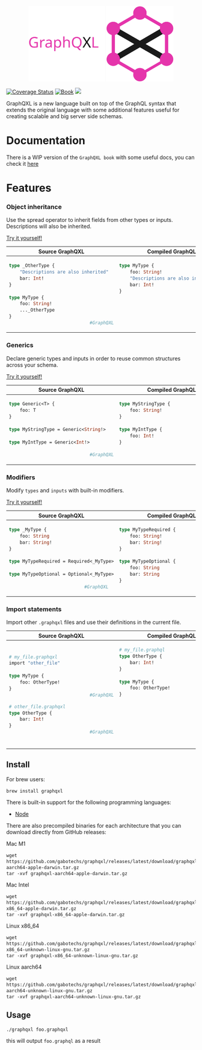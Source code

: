 <p align="center">
    <img alt="" height="200" src="./docs/src/assets/graphqxl-name.svg">
    <img alt="" height="200" src="./docs/src/assets/graphqxl.svg">
</p>

[![Coverage Status](https://coveralls.io/repos/github/gabotechs/graphqxl/badge.svg?branch=main)](https://coveralls.io/github/gabotechs/graphqxl?branch=main)
[![Book](https://img.shields.io/badge/book-WIP-4d76ae.svg)](https://gabotechs.github.io/graphqxl)
![](https://img.shields.io/github/v/release/gabotechs/graphqxl?color=%e535abff)

GraphQXL is a new language built on top of the GraphQL syntax that extends the original 
language with some additional features useful for creating scalable and big server side schemas.

# Documentation

There is a WIP version of the `GraphQXL book` with some useful docs, you can check it [here](https://gabotechs.github.io/graphqxl)

# Features
### Object inheritance

Use the spread operator to inherit fields from other types or inputs. Descriptions
will also be inherited.

[Try it yourself!](https://graphqxl-explorer.vercel.app?code=dHlwZSBfT3RoZXJUeXBlIHsKICAgICJEZXNjcmlwdGlvbnMgYXJlIGFsc28gaW5oZXJpdGVkIgogICAgYmFyOiBJbnQhCn0KCnR5cGUgTXlUeXBlIHsKICAgIGZvbzogU3RyaW5nIQogICAgLi4uX090aGVyVHlwZQp9)
<table>
    <thead>
        <tr>
            <th>
                Source GraphQXL
            </th>
            <th>
                Compiled GraphQL
            </th>
        </tr>
    </thead>
    <tbody>
        <tr>
            <td> 


```graphql
type _OtherType {
    "Descriptions are also inherited"
    bar: Int!
}

type MyType {
    foo: String!
    ..._OtherType
}
                              #GraphQXL
```
</td><td>

```graphql
type MyType {
    foo: String!
    "Descriptions are also inherited"
    bar: Int!
}




                               #GraphQL
```
</td></tr></tbody></table>

### Generics

Declare generic types and inputs in order to reuse common structures across your schema.

[Try it yourself!](https://graphqxl-explorer.vercel.app?code=dHlwZSBHZW5lcmljPFQ%2bIHsKICAgIGZvbzogVAp9Cgp0eXBlIE15U3RyaW5nVHlwZSA9IEdlbmVyaWM8U3RyaW5nIT4KCnR5cGUgTXlJbnRUeXBlID0gR2VuZXJpYzxJbnQhPgo=)
<table>
    <thead>
        <tr>
            <th>
                Source GraphQXL
            </th>
            <th>
                Compiled GraphQL
            </th>
        </tr>
    </thead>
    <tbody>
        <tr>
            <td> 

```graphql
type Generic<T> {
    foo: T
}

type MyStringType = Generic<String!>

type MyIntType = Generic<Int!>

                              #GraphQXL
```
</td><td>

```graphql
type MyStringType {
    foo: String!
}

type MyIntType {
    foo: Int!
}

                               #GraphQL
```
</td></tr></tbody></table>

### Modifiers

Modify `types` and `inputs` with built-in modifiers.

[Try it yourself!](https://graphqxl-explorer.vercel.app?code=dHlwZSBfTXlUeXBlIHsKICAgIGZvbzogU3RyaW5nCiAgICBiYXI6IFN0cmluZyEKfQoKdHlwZSBNeVR5cGVSZXF1aXJlZCA9IFJlcXVpcmVkPF9NeVR5cGU%2bCgp0eXBlIE15VHlwZU9wdGlvbmFsID0gT3B0aW9uYWw8X015VHlwZT4K)
<table>
    <thead>
        <tr>
            <th>
                Source GraphQXL
            </th>
            <th>
                Compiled GraphQL
            </th>
        </tr>
    </thead>
    <tbody>
        <tr>
            <td> 

```graphql
type _MyType {
    foo: String
    bar: String!
}

type MyTypeRequired = Required<_MyType>

type MyTypeOptional = Optional<_MyType>

                            #GraphQXL
```
</td><td>

```graphql
type MyTypeRequired {
    foo: String!
    bar: String!
}

type MyTypeOptional {
    foo: String
    bar: String
}
                               #GraphQL
```
</td></tr></tbody></table>


### Import statements

Import other `.graphqxl` files and use their definitions in the current file.

<table>
    <thead>
        <tr>
            <th>
                Source GraphQXL
            </th>
            <th>
                Compiled GraphQL
            </th>
        </tr>
    </thead>
    <tbody>
        <tr>
            <td> 

```graphql
# my_file.graphqxl
import "other_file"

type MyType {
    foo: OtherType!
}
                              #GraphQXL
```
```graphql
# other_file.graphqxl
type OtherType {
    bar: Int!
}
                              #GraphQXL
```
</td><td>

```graphql
# my_file.graphql
type OtherType {
    bar: Int!
}

type MyType {
    foo: OtherType!
}






                               #GraphQL
```
</td></tr></tbody></table>


## Install

For brew users:

```shell
brew install graphqxl
```

There is built-in support for the following programming languages:
- [Node](https://github.com/gabotechs/node-graphqxl)

There are also precompiled binaries for each architecture that you can download directly from
GitHub releases:

Mac M1

```shell
wget https://github.com/gabotechs/graphqxl/releases/latest/download/graphqxl-aarch64-apple-darwin.tar.gz
tar -xvf graphqxl-aarch64-apple-darwin.tar.gz
```

Mac Intel

```shell
wget https://github.com/gabotechs/graphqxl/releases/latest/download/graphqxl-x86_64-apple-darwin.tar.gz
tar -xvf graphqxl-x86_64-apple-darwin.tar.gz
```

Linux x86_64

```shell
wget https://github.com/gabotechs/graphqxl/releases/latest/download/graphqxl-x86_64-unknown-linux-gnu.tar.gz
tar -xvf graphqxl-x86_64-unknown-linux-gnu.tar.gz
```

Linux aarch64

```shell
wget https://github.com/gabotechs/graphqxl/releases/latest/download/graphqxl-aarch64-unknown-linux-gnu.tar.gz
tar -xvf graphqxl-aarch64-unknown-linux-gnu.tar.gz
```

## Usage

```shell
./graphqxl foo.graphqxl
```

this will output `foo.graphql` as a result
